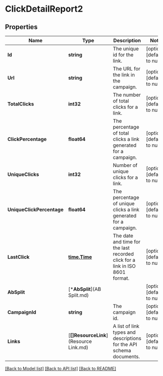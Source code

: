 # ClickDetailReport2

## Properties
Name | Type | Description | Notes
------------ | ------------- | ------------- | -------------
**Id** | **string** | The unique id for the link. | [optional] [default to null]
**Url** | **string** | The URL for the link in the campaign. | [optional] [default to null]
**TotalClicks** | **int32** | The number of total clicks for a link. | [optional] [default to null]
**ClickPercentage** | **float64** | The percentage of total clicks a link generated for a campaign. | [optional] [default to null]
**UniqueClicks** | **int32** | Number of unique clicks for a link. | [optional] [default to null]
**UniqueClickPercentage** | **float64** | The percentage of unique clicks a link generated for a campaign. | [optional] [default to null]
**LastClick** | [**time.Time**](time.Time.md) | The date and time for the last recorded click for a link in ISO 8601 format. | [optional] [default to null]
**AbSplit** | [***AbSplit**](AB Split.md) |  | [optional] [default to null]
**CampaignId** | **string** | The campaign id. | [optional] [default to null]
**Links** | [**[]ResourceLink**](Resource Link.md) | A list of link types and descriptions for the API schema documents. | [optional] [default to null]

[[Back to Model list]](../README.md#documentation-for-models) [[Back to API list]](../README.md#documentation-for-api-endpoints) [[Back to README]](../README.md)

